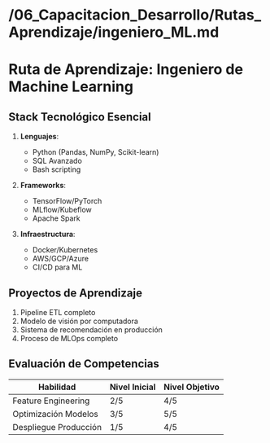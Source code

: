 # /06_Capacitacion_Desarrollo/Rutas_Aprendizaje/ingeniero_ML.md
# Ruta de Aprendizaje: Ingeniero de Machine Learning

## Stack Tecnológico Esencial
1. **Lenguajes**:
   - Python (Pandas, NumPy, Scikit-learn)
   - SQL Avanzado
   - Bash scripting

2. **Frameworks**:
   - TensorFlow/PyTorch
   - MLflow/Kubeflow
   - Apache Spark

3. **Infraestructura**:
   - Docker/Kubernetes
   - AWS/GCP/Azure
   - CI/CD para ML

## Proyectos de Aprendizaje
1. Pipeline ETL completo
2. Modelo de visión por computadora
3. Sistema de recomendación en producción
4. Proceso de MLOps completo

## Evaluación de Competencias
| Habilidad | Nivel Inicial | Nivel Objetivo |
|-----------|---------------|----------------|
| Feature Engineering | 2/5 | 4/5 |
| Optimización Modelos | 3/5 | 5/5 |
| Despliegue Producción | 1/5 | 4/5 |